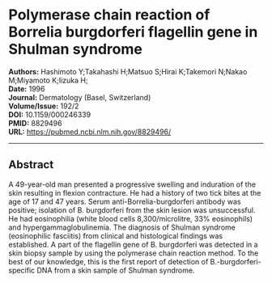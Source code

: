 # Polymerase chain reaction of Borrelia burgdorferi flagellin gene in Shulman syndrome

**Authors:** Hashimoto Y;Takahashi H;Matsuo S;Hirai K;Takemori N;Nakao M;Miyamoto K;Iizuka H;  
**Date:** 1996  
**Journal:** Dermatology (Basel, Switzerland)  
**Volume/Issue:** 192/2  
**DOI:** 10.1159/000246339  
**PMID:** 8829496  
**URL:** https://pubmed.ncbi.nlm.nih.gov/8829496/

---

## Abstract

A 49-year-old man presented a progressive swelling and induration of the skin resulting in flexion contracture. He had a history of two tick bites at the age of 17 and 47 years. Serum anti-Borrelia-burgdorferi antibody was positive; isolation of B. burgdorferi from the skin lesion was unsuccessful. He had eosinophilia (white blood cells 8,300/microlitre, 33% eosinophils) and hypergammaglobulinemia. The diagnosis of Shulman syndrome (eosinophilic fasciitis) from clinical and histological findings was established. A part of the flagellin gene of B. burgdorferi was detected in a skin biopsy sample by using the polymerase chain reaction method. To the best of our knowledge, this is the first report of detection of B.-burgdorferi-specific DNA from a skin sample of Shulman syndrome.
